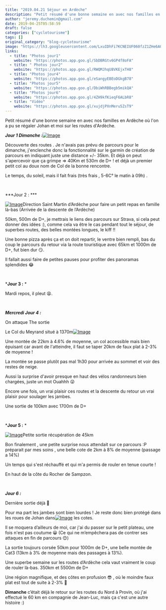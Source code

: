 ```yaml
---
title: "2019.04.21 Séjour en Ardèche"
description: "Petit résumé d'une bonne semaine en avec nos familles en Ardèche où l'on a pu se régaler Johan et moi sur les routes d'Ardèche."
author: "jeremy.duchemin@gmail.com"
date: 2019-04-25T05:58:59
draft: false
categories: ["cyclotourisme"]
tags: []
original_category: "blog-cyclotourisme"
image: "https://lh3.googleusercontent.com/LxuIDhFi7KCNEIUF060fzZ1ZHe6A08g4fy-Vpkl7RV1BP9daBGtIfST43cKuTSYZ8-sXwnNX4MqLgQSUpkSh7mvd-VmMOWZ3F5GAqUXBogZwTipV3Ura5lee_58mexlvuBqEBH_4RBAUAu8UXQUKdVcn4HzzBJACZ-cfHuAkqMXtoFeuj708NFa0-jQ3hSILrQVFXESLy-m7YXqNwAYJgrSPzG8GNLkSLrpeBnwaa1FoQbtg3CAzChR_MCoTV6mhkz4hYL1QotMFLABh2u3lcQmhnVh45OvZ_3zagu5Wv1FHrOcJ8hRQiX6BngJwjx9ibmk4wiU8EG6EY51ukHEU4Wwp73V8ExB8SH3CscyJojb9lRDin0onUzxZBxH_iIklJRIBE6bh_Qb6m8U1Sz1k92g9DabONggINPYy6yeGqsTa5pES1A3FbpRA4dpJrgenpC15EDPFolhWCAK1s3a3SkXFksCUet6flvH8n8cNKxsoDBeRZBWb2c_AQlrm462MGxta4obUA0StgcK4d-oXEJKbPRZGkPzsW5aUw-661rT5vjMDm5yMjKy3k30QZn0-hfQGEOKowfSCiMc1ddGnGtd9damGTyR3glZWisJa3GpvXNyzC3w_5GTNw6emw-MxPjDsRJMM2cMNpB7xha0-RnugaKgw774Ry6SUQPHs7dd1yX0fbBoq4kqXZ9TvSVzIIv8dGq1y0XtCsfrdlGIrTktVSw=w1184-h888-no"
links:
  - title: "Photos jour1"
    website: "https://photos.app.goo.gl/SbDBRGtv6GP4f8oFA"
  - title: " Photos jour2"
    website: "https://photos.app.goo.gl/RWQMJhqU8VKEjxTH8"
  - title: "Photos jour4"
    website: "https://photos.app.goo.gl/eSangyEBEoDGkgB78"
  - title: "Photos jour5"
    website: "https://photos.app.goo.gl/DbiWhRBBegb5mikQA"
  - title: "Photos jour6"
    website: "https://photos.app.goo.gl/4ZH9kfKieqF6ALbR8"
  - title: "Vidéo"
    website: "https://photos.app.goo.gl/xujdjPXnMeru5ZsT9"
---
```


Petit résumé d'une bonne semaine en avec nos familles en Ardèche où l'on a pu se régaler Johan et moi sur les routes d'Ardèche.

<!--more-->

***Jour 1 Dimanche&nbsp;:***[![Image](https://lh3.googleusercontent.com/CTFP9dDkbIxOYbcM3aBkPfm9NBf_3Ag95iX4A_Q9TCKJ6jiyJ77yicpxrOvtmN5PP3rQN7EI6eq5vPbQgXU33852g_9_0GZyhYvvCyFDBprSJcljKKZDxdaZJTjQgAZh9rk9pB1PGcf_IA8hpCr5iDUW0r2s86enWy17uowDpHLK3hkE-cdpFIwD3J5_D9xuKxDuzyTV5h3y_zvsWZmHYMO7HAeSSze41lCCqwUjpoPcvbMhUKYNg-PXCNad2-RXKiaej45-Z0FWm8trZIYTofrMuJx62BqJT8nLsniaBhsJhJJdk8hBy3LizfH3_QMKF9nHBXdjkFgeHr_NMmb4JH9IbPVxK6rlpvvekf-CcjsnEJjpXcDU-r4EjfVd2k5vt1ANObelNBBIsqOOx43mNQpKUebxkcDcj_Z7cyCVEURsI4KYrw5k9XzgamjIEYn5DLrMGl3J879bJRPCA4BjveWceOAxv4jG7fdi-4I69vTjKwSbWhEnFsSaNp1q-rnmTfj7ICKKNQNeGKEEntXaiobgdK87zrpVhPLQeHni3RhFnKnVDZ1_Tt4yS_u3YH98ySdhPbKVhAfztYcKuXdEVVWQ-RW31jgBx-njjmaq45_1D0ELEXqKrhrtXjyTpfxVb1MCDWtuUlaxsbMGO5QUH4FrzLHmHuKwgUkCsd1qlbUMNeVtkMt_VYPy1tYWOBS7YiiD95-ktaIUPYPy9d-GLZYhjg=w1184-h888-no)](https://lh3.googleusercontent.com/CTFP9dDkbIxOYbcM3aBkPfm9NBf_3Ag95iX4A_Q9TCKJ6jiyJ77yicpxrOvtmN5PP3rQN7EI6eq5vPbQgXU33852g_9_0GZyhYvvCyFDBprSJcljKKZDxdaZJTjQgAZh9rk9pB1PGcf_IA8hpCr5iDUW0r2s86enWy17uowDpHLK3hkE-cdpFIwD3J5_D9xuKxDuzyTV5h3y_zvsWZmHYMO7HAeSSze41lCCqwUjpoPcvbMhUKYNg-PXCNad2-RXKiaej45-Z0FWm8trZIYTofrMuJx62BqJT8nLsniaBhsJhJJdk8hBy3LizfH3_QMKF9nHBXdjkFgeHr_NMmb4JH9IbPVxK6rlpvvekf-CcjsnEJjpXcDU-r4EjfVd2k5vt1ANObelNBBIsqOOx43mNQpKUebxkcDcj_Z7cyCVEURsI4KYrw5k9XzgamjIEYn5DLrMGl3J879bJRPCA4BjveWceOAxv4jG7fdi-4I69vTjKwSbWhEnFsSaNp1q-rnmTfj7ICKKNQNeGKEEntXaiobgdK87zrpVhPLQeHni3RhFnKnVDZ1_Tt4yS_u3YH98ySdhPbKVhAfztYcKuXdEVVWQ-RW31jgBx-njjmaq45_1D0ELEXqKrhrtXjyTpfxVb1MCDWtuUlaxsbMGO5QUH4FrzLHmHuKwgUkCsd1qlbUMNeVtkMt_VYPy1tYWOBS7YiiD95-ktaIUPYPy9d-GLZYhjg=w1184-h888-no)

Découverte des routes . Je n'avais pas prévu de parcours pour le dimanche, j'enclenche donc la fonctionnalité sur le garmin de création de parcours en indiquant juste une distance&nbsp;+/- 35km. Et déjà on peut s'apercevoir que ça grimpe =&gt; 40Km et 530m de D+ ! et déjà un premier petit col au doux nom de Col de la bonne rencontre.

Le temps, du soleil, mais il fait frais (très frais , 5-6C° le matin à 09h) .

&nbsp;

***Jour 2 : ***

[![Image](https://lh3.googleusercontent.com/mlOCZqFtoT4aQmvWZnbkOnFQLuSzmaTgUOAFP5wYvNeBD_TQ0eBsnlFVxD0wohLfWtLKZTQNL7Dle8D4Cm3sPld0qbTNvNmugAt4vvfEeGyE5pQ0MtvGoOngSl7L7MLLB-CF5-fHZhQ8BrSXWYbrsyUmxP_IKaEtznpoVLP8rc8pW-JAAiEnVDy0f8W6KNpy7Q804gt4d2IJ7OL0z0FV1MmdfawR3oj94rZKrQu_VXjKuLTZlLR2_37fhvSFPuCHzIxvGkDXcFD-6Dw_hww_MLCRX_Day_jwSdRP5_1FNPFcqxDDKAcvKuJyiRqmxEb4mSxLy5crsAK3irMe3HjXG0DL4AAijLhs7YEJa1XG3W_VfWWJ3qnNq1Ykms-VJHch3_4A1_pvTCNM8irxd9gOZ8jRAC1zkKldAQUTu_gjR1y9yyYWUlYMMsuiCaOSFkSwnKJ2-xQQQfU86gqzqroy7LslqL6bj-e7mUfhcHP0w5_7Eo62Q0_luRovA56Im1wOlKIwzVITqhYOlKX1eog1bn50W6g9zRyb-jrYazK9dtWR_DVA0HOgVwMmtdmNDVooBgB4MpYnW-DnTt6lo3ZH_r91JzW8bNlymsrRe_89gMjoCkeXAU7iQ1vleAzq127UrcLP6Z8QRff5kz5NOLLyg4iGz7FNiNmIHI6x1Gx1Bdnh73gbGSPeT3v2pkAKXH_9YEqf95xdB_5XKtpUCgoYQEXbMA=w1481-h834-no)](https://lh3.googleusercontent.com/mlOCZqFtoT4aQmvWZnbkOnFQLuSzmaTgUOAFP5wYvNeBD_TQ0eBsnlFVxD0wohLfWtLKZTQNL7Dle8D4Cm3sPld0qbTNvNmugAt4vvfEeGyE5pQ0MtvGoOngSl7L7MLLB-CF5-fHZhQ8BrSXWYbrsyUmxP_IKaEtznpoVLP8rc8pW-JAAiEnVDy0f8W6KNpy7Q804gt4d2IJ7OL0z0FV1MmdfawR3oj94rZKrQu_VXjKuLTZlLR2_37fhvSFPuCHzIxvGkDXcFD-6Dw_hww_MLCRX_Day_jwSdRP5_1FNPFcqxDDKAcvKuJyiRqmxEb4mSxLy5crsAK3irMe3HjXG0DL4AAijLhs7YEJa1XG3W_VfWWJ3qnNq1Ykms-VJHch3_4A1_pvTCNM8irxd9gOZ8jRAC1zkKldAQUTu_gjR1y9yyYWUlYMMsuiCaOSFkSwnKJ2-xQQQfU86gqzqroy7LslqL6bj-e7mUfhcHP0w5_7Eo62Q0_luRovA56Im1wOlKIwzVITqhYOlKX1eog1bn50W6g9zRyb-jrYazK9dtWR_DVA0HOgVwMmtdmNDVooBgB4MpYnW-DnTt6lo3ZH_r91JzW8bNlymsrRe_89gMjoCkeXAU7iQ1vleAzq127UrcLP6Z8QRff5kz5NOLLyg4iGz7FNiNmIHI6x1Gx1Bdnh73gbGSPeT3v2pkAKXH_9YEqf95xdB_5XKtpUCgoYQEXbMA=w1481-h834-no)Direction Saint Martin d’Ardèche pour faire un petit repas en famille là-bas (Arrivée de la descente de l’Ardèche)

50km, 500m de D+, je mettrais le liens des parcours sur Strava, si cela peut donner des idées :), comme cela va être le cas pendant tout le séjour, de superbes routes, des belles montées longues, le kiff !!

Une bonne pizza après ça et on doit repartir, le ventre bien rempli, bas du coup le parcours du retour via la route touristique avec 65km et 1000m de D+, fut bien dur 😏.

Il fallait aussi faire de petites pauses pour profiter des panoramas splendides&nbsp;😂

&nbsp;

***Jour 3 :** *

Mardi repos, il pleut 😫.

&nbsp;

***Mercredi Jour 4 :***

On attaque The sortie&nbsp;

Le Col du Meyrand situé à 1370m[![Image](https://lh3.googleusercontent.com/ENWmcUNv41rS8fDGv1DUkLcGdH2bEFP4pPwmkVU8W1RBcVbXV7aRAne5XnD_-8DlkGHXDXDPcFkUxWNGUHIW0DRKC1UYyDSj-4BM5eqlSg6jJB6JUYxkh18cIeP6aV1fPORT34T-UtjMi3Pox5FlnnjCVYZ5RtkXNUpslBkXQmd1pXM85nRVAO0nPk7bKZZikvoSlYF6i4ku0F_6QO7JLEkGX_25kCiA810CjztdRAQik7ZLrmQsfIbQv12szX1WIesVDO5O3umifvgq9gxjWGXycFXa2GXO4dq7vwOYiRJZx2QTRyDhY8RcGHRqtehrpZ0rijdX-1OQInHI-Q3VaiQdqoeGFLKkuBQdU9bPWYiov1E0sNLjAJBGuKonyXZQYq60pTJuy3NCvPXEpdqqrT15eLQSSd1NldkWyJXRg1M2-CDxUCGUFBgnpGceUhS92OjY-7kBwem-xjSeLjdXsrhJ9pVW4JslbvuXDe2lgzk7_JRfF9zwxyhA-GAmu8xGkdxwXV0ecErzGMRf1cS2lOsnIsTScHsm5uGPRFZEwZ7r35BW6QKKFwfzGN1FDh2I4qGretf02Dzfc6WtSxWsp4_TesjjkOxPd8mLG_cpGqB_SLU0mjNzuWJhO-6oL554P0M5mP2ToLT00o8-tuv8vbab7fpU95Jcarf98hXhrryEkpOUZIVzzO9MzaCrou0IQMc9BliGp0xbH49wIc3knx03kQ=w1184-h888-no)](https://lh3.googleusercontent.com/ENWmcUNv41rS8fDGv1DUkLcGdH2bEFP4pPwmkVU8W1RBcVbXV7aRAne5XnD_-8DlkGHXDXDPcFkUxWNGUHIW0DRKC1UYyDSj-4BM5eqlSg6jJB6JUYxkh18cIeP6aV1fPORT34T-UtjMi3Pox5FlnnjCVYZ5RtkXNUpslBkXQmd1pXM85nRVAO0nPk7bKZZikvoSlYF6i4ku0F_6QO7JLEkGX_25kCiA810CjztdRAQik7ZLrmQsfIbQv12szX1WIesVDO5O3umifvgq9gxjWGXycFXa2GXO4dq7vwOYiRJZx2QTRyDhY8RcGHRqtehrpZ0rijdX-1OQInHI-Q3VaiQdqoeGFLKkuBQdU9bPWYiov1E0sNLjAJBGuKonyXZQYq60pTJuy3NCvPXEpdqqrT15eLQSSd1NldkWyJXRg1M2-CDxUCGUFBgnpGceUhS92OjY-7kBwem-xjSeLjdXsrhJ9pVW4JslbvuXDe2lgzk7_JRfF9zwxyhA-GAmu8xGkdxwXV0ecErzGMRf1cS2lOsnIsTScHsm5uGPRFZEwZ7r35BW6QKKFwfzGN1FDh2I4qGretf02Dzfc6WtSxWsp4_TesjjkOxPd8mLG_cpGqB_SLU0mjNzuWJhO-6oL554P0M5mP2ToLT00o8-tuv8vbab7fpU95Jcarf98hXhrryEkpOUZIVzzO9MzaCrou0IQMc9BliGp0xbH49wIc3knx03kQ=w1184-h888-no)

Une montée de 22km à 4.6% de moyenne, un col accessible mais bien épuisant car avant de l'atteindre, il faut se taper 20km de faux plat à 2-3% de moyenne !

La montée se passe plutôt pas mal 1h30 pour arrivée au sommet et voir des restes de neige.

Aussi la surprise d'avoir presque en haut des vélos randonneurs bien chargées, juste un mot Ouahhh&nbsp;😜

Encore une fois, un vrai plaisir ces routes et la descente du retour un vrai plaisir pour soulager les jambes.

Une sortie de 100km avec 1700m de D+ 

&nbsp;

***Jour 5 :** *

[![Image](https://lh3.googleusercontent.com/rpIVj9x05xm64uCnGCE1QeJpbvNY7TR16lf91oIy61FzQveaw8xGzIYW3kImf9gMyAE2z3Qy2R4szYax9FtyFZWpX-TYI_nyqVjWiNJXNULBkQTeih6kRqW_j_vr_7Ri1MwzxlGzXxCvIzIYeOFEuHFRnTo1E919wEW3JJ7d6o9SUf_grf4ZM2CesYsX6Bm10y7tvVuwNJezUHuBymWjDhe_kaGoOP4y4c3DBf3OjB1baocmjFjJRv8XCxS0ZfkSFPTKCxc39rCwrFm9yfMcDdsiscSnXunOBMpAmv5JK3QIatZofbgfd1gNwf45XdTiP0GwAzxshaSkbqgeZ-PLLQch5Ew7v2ph53BVri51qZrltN60a_TfqmB-PThIaYlkE47qggMuZ-2z7TYXFeHPq0pyvKYcyqPpBkNV4RDQHwA4-IRFhYD0ni-SktJCgUaMkbojJndLb8x2-eyaycoInjBUcLpWWhJ632WLXZ0EAcHTRJ3GzpLXreTCZ9Q6PdtRhjHgjQQbRoje41TO1RYc4ehphYGAdPZDczg7-76wPxzkmsrcm4EH5EL7ginETSfqJYKEReFbWKcVEVjBwTwWh7TbWysqKKaAvqsfYmEHMVnzfiokKOXyx2wxjtwjxqKZqjTi3oMlB2db-q2nycXwm--A7bauRT7f-iywzXwv_qmC-q9clCEsbM4UF8Mknkn5mrJhBmfQBDcU52Y9FHSfIXNLgg=w1184-h888-no)](https://lh3.googleusercontent.com/rpIVj9x05xm64uCnGCE1QeJpbvNY7TR16lf91oIy61FzQveaw8xGzIYW3kImf9gMyAE2z3Qy2R4szYax9FtyFZWpX-TYI_nyqVjWiNJXNULBkQTeih6kRqW_j_vr_7Ri1MwzxlGzXxCvIzIYeOFEuHFRnTo1E919wEW3JJ7d6o9SUf_grf4ZM2CesYsX6Bm10y7tvVuwNJezUHuBymWjDhe_kaGoOP4y4c3DBf3OjB1baocmjFjJRv8XCxS0ZfkSFPTKCxc39rCwrFm9yfMcDdsiscSnXunOBMpAmv5JK3QIatZofbgfd1gNwf45XdTiP0GwAzxshaSkbqgeZ-PLLQch5Ew7v2ph53BVri51qZrltN60a_TfqmB-PThIaYlkE47qggMuZ-2z7TYXFeHPq0pyvKYcyqPpBkNV4RDQHwA4-IRFhYD0ni-SktJCgUaMkbojJndLb8x2-eyaycoInjBUcLpWWhJ632WLXZ0EAcHTRJ3GzpLXreTCZ9Q6PdtRhjHgjQQbRoje41TO1RYc4ehphYGAdPZDczg7-76wPxzkmsrcm4EH5EL7ginETSfqJYKEReFbWKcVEVjBwTwWh7TbWysqKKaAvqsfYmEHMVnzfiokKOXyx2wxjtwjxqKZqjTi3oMlB2db-q2nycXwm--A7bauRT7f-iywzXwv_qmC-q9clCEsbM4UF8Mknkn5mrJhBmfQBDcU52Y9FHSfIXNLgg=w1184-h888-no)Petite sortie récupération de 45km

Bon finalement , une petite surprise nous attendait sur ce parcours :P préparait par mes soins , une belle cote de 2km à 8% de moyenne (passage a 14%)

Un temps qui s'est réchauffé et qui m'a permis de rouler en tenue courte !

En haut de la côte du Rocher de Sampzon. 

&nbsp;

***Jour 6 :***

Dernière sortie déjà&nbsp;🙁

Pour ma part les jambes sont bien lourdes ! Je reste donc bien protégé dans les roues de Johan dans[![Image](https://lh3.googleusercontent.com/REP-SvctQJ1PHC6yF78nbaLevRcF3f3TYK8sGDYqlug8cbGXY6tJ0YnHjlNCsmNl_vHMSOVQvMVLalVihcYviq9JHs8jv2EczgS5sb_Bw3ilhvnkTi7N81zmeAD9CAzDoRhskncBh0rVjFVA1e77OUDv0GNieyWnSi4uxSqsJPhsFXO5xnuZ6iHHXKQ5OhzZUlX5mQJex42qaShVbhNyphBGX1qIQ0czAWJMueXcxosg-yVvEitagdH1rR9zF5exNQ7aI46mVqrcmnLNxfcvuPlXWpZbU7psSqePKlaAjx8ksemJ1H5Yl0hF_baHlGSShbU4TFHCLKVYnLj3MxI7pU-dFXiAgXsInTesOjX7ZrIqQti8Jj1uFztux-jLYBQ_G6zBdRs0zWA4uCU252JscRJqVTVZmrFzWIHhGwkYqR7KmgSnYc_Icy2HE7Byo0lvTwrm9-4UGmLCTc3TL2Fi-uWlrAo0O-kA3VZ4y0fZa36RxV3GcNbwfxufdykYbMS7XvdxzRlk9k16JQm4u7gdoT1XPPEFfRTn3FQGHoatM_SFInhysrPwaEVNsZt-Z9jNBaynwBRRq08hzjy0R_GPH7e5CVIczGbpsNHQf3T5DBhEiCPJEewEiG1iQKwqcmPkfrURD037Z-B-oc6llLUi_xk6iS_oUK6Siw2MlAsWtj69O0Tufp2grCXl0xhWCQ-LCYwxiOkSoFKAGiK0QAiK8lm3LQ=w1481-h834-no)](https://lh3.googleusercontent.com/REP-SvctQJ1PHC6yF78nbaLevRcF3f3TYK8sGDYqlug8cbGXY6tJ0YnHjlNCsmNl_vHMSOVQvMVLalVihcYviq9JHs8jv2EczgS5sb_Bw3ilhvnkTi7N81zmeAD9CAzDoRhskncBh0rVjFVA1e77OUDv0GNieyWnSi4uxSqsJPhsFXO5xnuZ6iHHXKQ5OhzZUlX5mQJex42qaShVbhNyphBGX1qIQ0czAWJMueXcxosg-yVvEitagdH1rR9zF5exNQ7aI46mVqrcmnLNxfcvuPlXWpZbU7psSqePKlaAjx8ksemJ1H5Yl0hF_baHlGSShbU4TFHCLKVYnLj3MxI7pU-dFXiAgXsInTesOjX7ZrIqQti8Jj1uFztux-jLYBQ_G6zBdRs0zWA4uCU252JscRJqVTVZmrFzWIHhGwkYqR7KmgSnYc_Icy2HE7Byo0lvTwrm9-4UGmLCTc3TL2Fi-uWlrAo0O-kA3VZ4y0fZa36RxV3GcNbwfxufdykYbMS7XvdxzRlk9k16JQm4u7gdoT1XPPEFfRTn3FQGHoatM_SFInhysrPwaEVNsZt-Z9jNBaynwBRRq08hzjy0R_GPH7e5CVIczGbpsNHQf3T5DBhEiCPJEewEiG1iQKwqcmPkfrURD037Z-B-oc6llLUi_xk6iS_oUK6Siw2MlAsWtj69O0Tufp2grCXl0xhWCQ-LCYwxiOkSoFKAGiK0QAiK8lm3LQ=w1481-h834-no) les cotes.

Il se moquera d’ailleurs de moi, car j'ai du passer sur le petit plateau, une fois n'est pas coutume&nbsp;😀 (Ce qui ne m’empêchera pas de contrer ses attaques en fin de parcours 😊)

La sortie toujours corsée 50km pour 1000m de D+, une belle montée de Cat3 (13km à 3% de moyenne mais des passages à 13%).

Une superbe semaine sur les routes d’Ardèche cela vaut vraiment le coup de rouler là-bas. 350km et 5500m de D+

Une région magnifique, et des côtes en profusion 😎 , où le moindre faux plat est tout de suite à 2-3%&nbsp;😬

**Dimanche** c’était déjà le retour sur les routes du Nord à Provin, où j'ai effectué le 60 km en compagnie de Jean-Luc, mais ça c'est une autre histoire :)

&nbsp;

&nbsp;

&nbsp;

&nbsp;